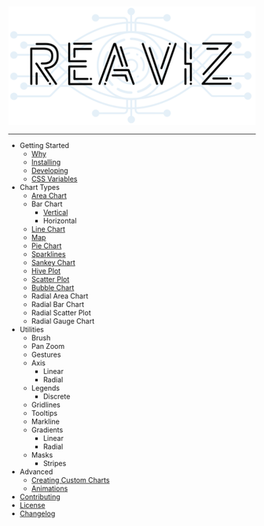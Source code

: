 <p align="center">
  <img width="650" src="assets/logo.png">
</p>

---

- Getting Started
  - [Why](getting-started/why.md)
  - [Installing](getting-started/installing.md)
  - [Developing](getting-started/developing.md)
  - [CSS Variables](getting-started/css-vars.md)
- Chart Types
  - [Area Chart](charts/area-chart.md)
  - Bar Chart
    - [Vertical](charts/bar-chart.md)
    - Horizontal
  - [Line Chart](charts/line-chart.md)
  - [Map](charts/map.md)
  - [Pie Chart](charts/pie-chart.md)
  - [Sparklines](charts/sparklines.md)
  - [Sankey Chart](charts/sankey.md)
  - [Hive Plot](charts/hive-plot.md)
  - [Scatter Plot](charts/scatter-plot.md)
  - [Bubble Chart](charts/bubble-chart.md)
  - Radial Area Chart
  - Radial Bar Chart
  - Radial Scatter Plot
  - Radial Gauge Chart
- Utilities
  - Brush
  - Pan Zoom
  - Gestures
  - Axis
      - Linear
      - Radial
  - Legends
      - Discrete
  - Gridlines
  - Tooltips
  - Markline
  - Gradients
      - Linear
      - Radial
  - Masks
      - Stripes
- Advanced
  - [Creating Custom Charts](advanced/custom-charts.md)
  - [Animations](advanced/animations.md)
- [Contributing](CONTRIBUTING.md)
- [License](https://github.com/jask-oss/reaviz/blob/master/LICENSE)
- [Changelog](https://github.com/jask-oss/reaviz/blob/master/CHANGELOG.md)
